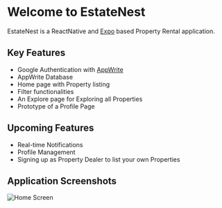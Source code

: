 # Welcome to EstateNest

EstateNest is a ReactNative and [Expo](https://expo.dev) based Property Rental application.

## Key Features

-   Google Authentication with [AppWrite](https://appwrite.io/docs)
-   AppWrite Database
-   Home page with Property listing
-   Filter functionalities
-   An Explore page for Exploring all Properties
-   Prototype of a Profile Page

## Upcoming Features

-   Real-time Notifications
-   Profile Management
-   Signing up as Property Dealer to list your own Properties

## Application Screenshots

![Home Screen](https://i.imgur.com/FMASgYh.png)
